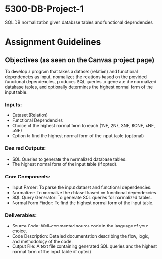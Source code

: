 # 5300-DB-Project-1

SQL DB normalization given database tables and functional dependencies

# Assignment Guidelines

## Objectives (as seen on the Canvas project page)

To develop a program that takes a dataset (relation) and functional dependencies as input, normalizes the relations based on the provided functional dependencies, produces SQL queries to generate the normalized database tables, and optionally determines the highest normal form of the input table.

### Inputs:

- Dataset (Relation)
- Functional Dependencies
- Choice of the highest normal form to reach (1NF, 2NF, 3NF, BCNF, 4NF, 5NF)
- Option to find the highest normal form of the input table (optional)

### Desired Outputs:

- SQL Queries to generate the normalized database tables.
- The highest normal form of the input table (if opted).

### Core Components:

- Input Parser: To parse the input dataset and functional dependencies.
- Normalizer: To normalize the dataset based on functional dependencies.
- SQL Query Generator: To generate SQL queries for normalized tables.
- Normal Form Finder: To find the highest normal form of the input table.

### Deliverables:

- Source Code: Well-commented source code in the language of your choice.
- Code Description: Detailed documentation describing the flow, logic, and methodology of the code.
- Output File: A text file containing generated SQL queries and the highest normal form of the input table (if opted)